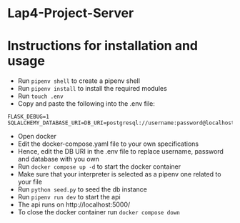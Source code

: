 # Lap4-Project-Server

# Instructions for installation and usage
- Run `pipenv shell` to create a pipenv shell
- Run `pipenv install` to install the required modules
- Run `touch .env`
- Copy and paste the following into the .env file:
```
FLASK_DEBUG=1
SQLALCHEMY_DATABASE_URI=DB_URI=postgresql://username:password@localhost:5432/database
```
- Open docker
- Edit the docker-compose.yaml file to your own specifications
- Hence, edit the DB URI in the .env file to replace username, password and database with you own
- Run `docker compose up -d` to start the docker container
- Make sure that your interpreter is selected as a pipenv one related to your file
- Run `python seed.py` to seed the db instance
- Run `pipenv run dev` to start the api
- The api runs on http://localhost:5000/
- To close the docker container run `docker compose down`
